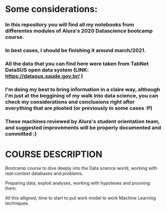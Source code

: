 # Some considerations:

### In this repository you will find all my notebooks from differentes modules of Alura's 2020 Datascience bootcamp course.

### In best cases, I should be finishing it around march/2021. 

### All the data that you can find here were taken from TabNet DataSUS open data system (LINK: https://datasus.saude.gov.br/ )

### I'm doing my best to bring information in a claire way, although I'm just at the beggining of my walk into data science, you can check my considerations and conclusions right after everything that are plooted (or previously in some cases :P)

### These machines reviewed by Alura's student orientation team, and suggested improvements will be properly documented and committed :)


# COURSE DESCRIPTION
Bootcamp course to dive deeply into the Data science world, working with real-context databases and problems.

Preparing data, exploit analyses, working with hypoteses and prooving them.

All this alligned, time to start to put work model to work Machine Learning techniques.
